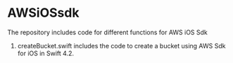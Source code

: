 # AWSiOSsdk
The repository includes code for different functions for AWS iOS Sdk

1) createBucket.swift includes the code to create a bucket using AWS Sdk for iOS in Swift 4.2.
